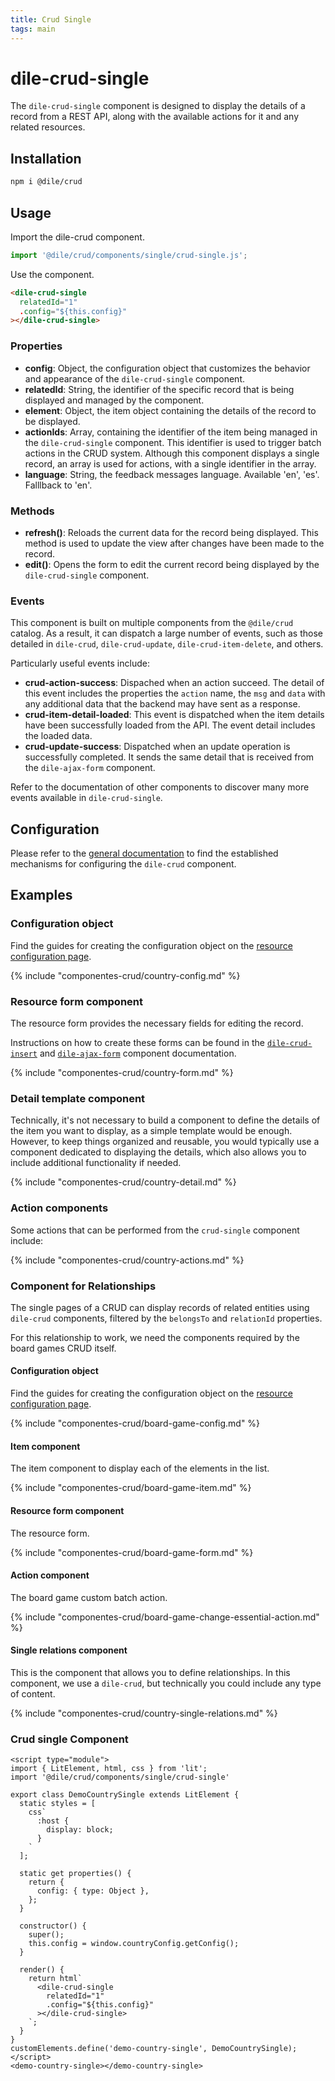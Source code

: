 ```yaml
---
title: Crud Single
tags: main
---
```


# dile-crud-single

The `dile-crud-single` component is designed to display the details of a record from a REST API, along with the available actions for it and any related resources.

## Installation

```bash
npm i @dile/crud
```

## Usage

Import the dile-crud component.

```javascript
import '@dile/crud/components/single/crud-single.js';
```
Use the component.

```html
<dile-crud-single
  relatedId="1"
  .config="${this.config}"
></dile-crud-single>
```

### Properties

- **config**: Object, the configuration object that customizes the behavior and appearance of the `dile-crud-single` component.
- **relatedId**: String, the identifier of the specific record that is being displayed and managed by the component.
- **element**: Object, the item object containing the details of the record to be displayed.
- **actionIds**: Array, containing the identifier of the item being managed in the `dile-crud-single` component. This identifier is used to trigger batch actions in the CRUD system. Although this component displays a single record, an array is used for actions, with a single identifier in the array.
- **language**: String, the feedback messages language. Available 'en', 'es'. Falllback to 'en'.

### Methods

- **refresh()**: Reloads the current data for the record being displayed. This method is used to update the view after changes have been made to the record.
- **edit()**: Opens the form to edit the current record being displayed by the `dile-crud-single` component.

### Events

This component is built on multiple components from the `@dile/crud` catalog. As a result, it can dispatch a large number of events, such as those detailed in `dile-crud`, `dile-crud-update`, `dile-crud-item-delete`, and others.

Particularly useful events include:

- **crud-action-success**: Dispached when an action succeed. The detail of this event includes the properties the `action` name, the `msg` and `data` with any additional data that the backend may have sent as a response.
- **crud-item-detail-loaded**: This event is dispatched when the item details have been successfully loaded from the API. The event detail includes the loaded data.
- **crud-update-success**: Dispatched when an update operation is successfully completed. It sends the same detail that is received from the `dile-ajax-form` component.

Refer to the documentation of other components to discover many more events available in `dile-crud-single`.

## Configuration

Please refer to the [general documentation](/crud/) to find the established mechanisms for configuring the `dile-crud` component.

## Examples

### Configuration object

Find the guides for creating the configuration object on the [resource configuration page](/crud/resource-config/).

{% include "componentes-crud/country-config.md" %}

### Resource form component

The resource form provides the necessary fields for editing the record.

Instructions on how to create these forms can be found in the [`dile-crud-insert`](/crud/crud-insert/) and [`dile-ajax-form`](/crud/ajax-form/) component documentation.

{% include "componentes-crud/country-form.md" %}

### Detail template component

Technically, it's not necessary to build a component to define the details of the item you want to display, as a simple template would be enough. However, to keep things organized and reusable, you would typically use a component dedicated to displaying the details, which also allows you to include additional functionality if needed.

{% include "componentes-crud/country-detail.md" %}


### Action components

Some actions that can be performed from the `crud-single` component include:

{% include "componentes-crud/country-actions.md" %}


### Component for Relationships

The single pages of a CRUD can display records of related entities using `dile-crud` components, filtered by the `belongsTo` and `relationId` properties.

For this relationship to work, we need the components required by the board games CRUD itself.

#### Configuration object

Find the guides for creating the configuration object on the [resource configuration page](/crud/resource-config/).

{% include "componentes-crud/board-game-config.md" %}

#### Item component

The item component to display each of the elements in the list.

{% include "componentes-crud/board-game-item.md" %}

#### Resource form component

The resource form.

{% include "componentes-crud/board-game-form.md" %}

#### Action component

The board game custom batch action.

{% include "componentes-crud/board-game-change-essential-action.md" %}

#### Single relations component

This is the component that allows you to define relationships. In this component, we use a `dile-crud`, but technically you could include any type of content.

{% include "componentes-crud/country-single-relations.md" %}


### Crud single Component

```html:preview
<script type="module">
import { LitElement, html, css } from 'lit';
import '@dile/crud/components/single/crud-single'

export class DemoCountrySingle extends LitElement {
  static styles = [
    css`
      :host {
        display: block;
      }
    `
  ];

  static get properties() {
    return {
      config: { type: Object },
    };
  }

  constructor() {
    super();
    this.config = window.countryConfig.getConfig();
  }

  render() {
    return html`
      <dile-crud-single
        relatedId="1"
        .config="${this.config}"
      ></dile-crud-single>
    `;
  }
}
customElements.define('demo-country-single', DemoCountrySingle);
</script>
<demo-country-single></demo-country-single>
```